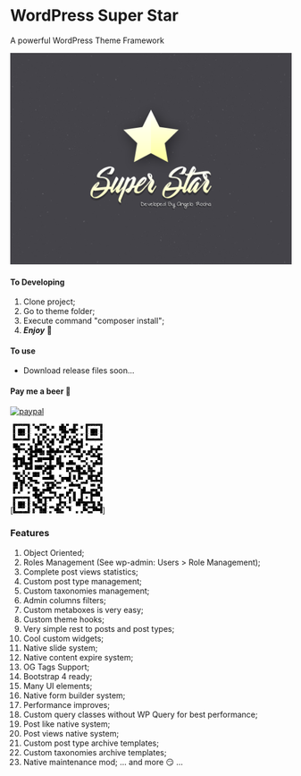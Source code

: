# WordPress Super Star
A powerful WordPress Theme Framework

[![alt WordPress Super Star Theme](screenshot.png)](https://angelorocha.com.br)

#### To Developing
1. Clone project;
2. Go to theme folder;
3. Execute command "composer install";
4. **_Enjoy_** :sparkling_heart:

#### To use
- Download release files soon...

#### Pay me a beer :beer:

[![paypal](https://www.paypalobjects.com/en_US/i/btn/btn_donateCC_LG.gif)](https://www.paypal.com/cgi-bin/webscr?cmd=_s-xclick&hosted_button_id=URP7W9SB5ZVE2&source=url)

[![alt WordPress Super Star Theme](_docs/paypal.png)]

### Features
1. Object Oriented;
2. Roles Management (See wp-admin: Users > Role Management);
3. Complete post views statistics;
4. Custom post type management;
5. Custom taxonomies management;
6. Admin columns filters;
7. Custom metaboxes is very easy;
8. Custom theme hooks;
9. Very simple rest to posts and post types;
10. Cool custom widgets;
11. Native slide system;
12. Native content expire system;
13. OG Tags Support;
14. Bootstrap 4 ready;
15. Many UI elements;
16. Native form builder system;
17. Performance improves;
18. Custom query classes without WP Query for best performance;
19. Post like native system;
20. Post views native system;
21. Custom post type archive templates;
22. Custom taxonomies archive templates;
23. Native maintenance mod;
... and more :smirk: ...
